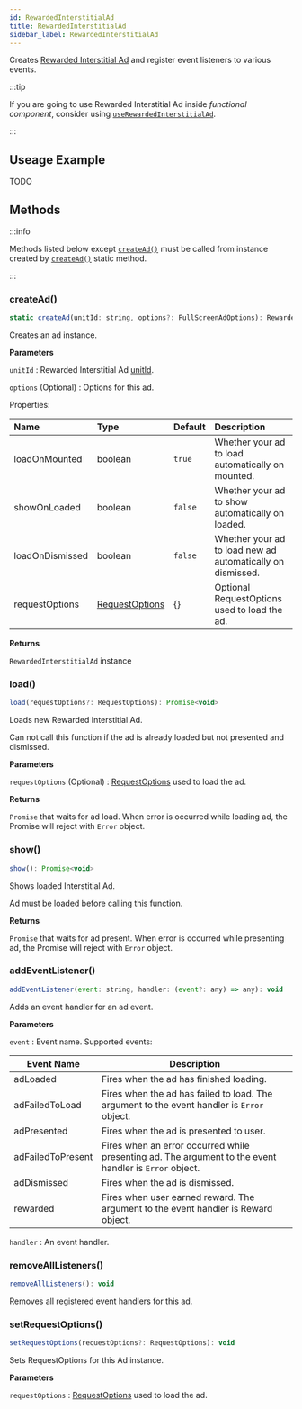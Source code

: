 ```yaml
---
id: RewardedInterstitialAd
title: RewardedInterstitialAd
sidebar_label: RewardedInterstitialAd
---
```


Creates [Rewarded Interstitial Ad](https://developers.google.com/admob/android/rewarded-interstitial) and register event listeners to various events.

:::tip

If you are going to use Rewarded Interstitial Ad inside _functional component_, consider using [`useRewardedInterstitialAd`](useRewardedInterstitialAd).

:::

## Useage Example

TODO

## Methods

:::info

Methods listed below except [`createAd()`](#createad) must be called from instance created by [`createAd()`](#createad) static method.

:::

### createAd()

```js
static createAd(unitId: string, options?: FullScreenAdOptions): RewardedInterstitialAd
```

Creates an ad instance.

**Parameters**

`unitId` : Rewarded Interstitial Ad [unitId](https://support.google.com/admob/answer/7356431).

`options` (Optional) : Options for this ad. 

Properties:

| Name            | Type                             | Default | Description                                                |
| :-------------- | :------------------------------- | :------ | :--------------------------------------------------------- |
| loadOnMounted   | boolean                          | `true`  | Whether your ad to load automatically on mounted.          |
| showOnLoaded    | boolean                          | `false` | Whether your ad to show automatically on loaded.           |
| loadOnDismissed | boolean                          | `false` | Whether your ad to load new ad automatically on dismissed. |
| requestOptions  | [RequestOptions](RequestOptions) | {}      | Optional RequestOptions used to load the ad.               |

**Returns**

`RewardedInterstitialAd` instance

### load()

```js
load(requestOptions?: RequestOptions): Promise<void>
```

Loads new Rewarded Interstitial Ad.

Can not call this function if the ad is already loaded but not presented and dismissed. 

**Parameters**

`requestOptions` (Optional) : [RequestOptions](RequestOptions) used to load the ad. 

**Returns**

`Promise` that waits for ad load. When error is occurred while loading ad, the Promise will reject with `Error` object.

### show()

```js
show(): Promise<void>
```

Shows loaded Interstitial Ad. 

Ad must be loaded before calling this function. 

**Returns**

`Promise` that waits for ad present. When error is occurred while presenting ad, the Promise will reject with `Error` object.

### addEventListener()

```js
addEventListener(event: string, handler: (event?: any) => any): void
```

Adds an event handler for an ad event.

**Parameters**

`event` : Event name. Supported events:

| Event Name        | Description                                                                                            |
| ----------------- | ------------------------------------------------------------------------------------------------------ |
| adLoaded          | Fires when the ad has finished loading.                                                                |
| adFailedToLoad    | Fires when the ad has failed to load. The argument to the event handler is `Error` object.             |
| adPresented       | Fires when the ad is presented to user.                                                                |
| adFailedToPresent | Fires when an error occurred while presenting ad. The argument to the event handler is `Error` object. |
| adDismissed       | Fires when the ad is dismissed.                                                                        |
| rewarded          | Fires when user earned reward. The argument to the event handler is Reward object.                     |

`handler` : An event handler.

### removeAllListeners()

```js
removeAllListeners(): void
```

Removes all registered event handlers for this ad.

### setRequestOptions()

```js
setRequestOptions(requestOptions?: RequestOptions): void
```

Sets RequestOptions for this Ad instance.

**Parameters**

`requestOptions` : [RequestOptions](RequestOptions) used to load the ad.